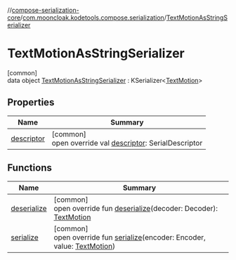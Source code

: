 //[compose-serialization-core](../../../index.md)/[com.mooncloak.kodetools.compose.serialization](../index.md)/[TextMotionAsStringSerializer](index.md)

# TextMotionAsStringSerializer

[common]\
data object [TextMotionAsStringSerializer](index.md) : KSerializer&lt;[TextMotion](https://developer.android.com/reference/kotlin/androidx/compose/ui/text/style/TextMotion.html)&gt;

## Properties

| Name | Summary |
|---|---|
| [descriptor](descriptor.md) | [common]<br>open override val [descriptor](descriptor.md): SerialDescriptor |

## Functions

| Name | Summary |
|---|---|
| [deserialize](deserialize.md) | [common]<br>open override fun [deserialize](deserialize.md)(decoder: Decoder): [TextMotion](https://developer.android.com/reference/kotlin/androidx/compose/ui/text/style/TextMotion.html) |
| [serialize](serialize.md) | [common]<br>open override fun [serialize](serialize.md)(encoder: Encoder, value: [TextMotion](https://developer.android.com/reference/kotlin/androidx/compose/ui/text/style/TextMotion.html)) |
